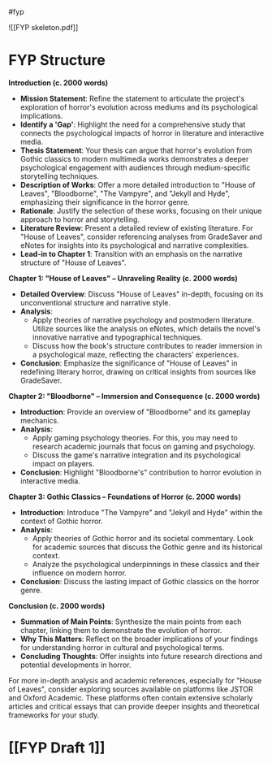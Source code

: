 #fyp 

![[FYP skeleton.pdf]]

# FYP Structure

**Introduction (c. 2000 words)**

- **Mission Statement**: Refine the statement to articulate the project's exploration of horror's evolution across mediums and its psychological implications.
- **Identify a 'Gap'**: Highlight the need for a comprehensive study that connects the psychological impacts of horror in literature and interactive media.
- **Thesis Statement**: Your thesis can argue that horror's evolution from Gothic classics to modern multimedia works demonstrates a deeper psychological engagement with audiences through medium-specific storytelling techniques.
- **Description of Works**: Offer a more detailed introduction to "House of Leaves", "Bloodborne", "The Vampyre", and "Jekyll and Hyde", emphasizing their significance in the horror genre.
- **Rationale**: Justify the selection of these works, focusing on their unique approach to horror and storytelling.
- **Literature Review**: Present a detailed review of existing literature. For "House of Leaves", consider referencing analyses from GradeSaver and eNotes for insights into its psychological and narrative complexities​[](https://www.gradesaver.com/house-of-leaves/study-guide/analysis)​​[](https://www.enotes.com/topics/house-leaves/in-depth)​.
- **Lead-in to Chapter 1**: Transition with an emphasis on the narrative structure of "House of Leaves".

**Chapter 1: "House of Leaves" – Unraveling Reality (c. 2000 words)**

- **Detailed Overview**: Discuss "House of Leaves" in-depth, focusing on its unconventional structure and narrative style.
- **Analysis**:
    - Apply theories of narrative psychology and postmodern literature. Utilize sources like the analysis on eNotes, which details the novel's innovative narrative and typographical techniques​[](https://www.enotes.com/topics/house-leaves/in-depth)​.
    - Discuss how the book's structure contributes to reader immersion in a psychological maze, reflecting the characters' experiences.
- **Conclusion**: Emphasize the significance of "House of Leaves" in redefining literary horror, drawing on critical insights from sources like GradeSaver​[](https://www.gradesaver.com/house-of-leaves/study-guide/analysis)​.

**Chapter 2: "Bloodborne" – Immersion and Consequence (c. 2000 words)**

- **Introduction**: Provide an overview of "Bloodborne" and its gameplay mechanics.
- **Analysis**:
    - Apply gaming psychology theories. For this, you may need to research academic journals that focus on gaming and psychology.
    - Discuss the game's narrative integration and its psychological impact on players.
- **Conclusion**: Highlight "Bloodborne's" contribution to horror evolution in interactive media.

**Chapter 3: Gothic Classics – Foundations of Horror (c. 2000 words)**

- **Introduction**: Introduce "The Vampyre" and "Jekyll and Hyde" within the context of Gothic horror.
- **Analysis**:
    - Apply theories of Gothic horror and its societal commentary. Look for academic sources that discuss the Gothic genre and its historical context.
    - Analyze the psychological underpinnings in these classics and their influence on modern horror.
- **Conclusion**: Discuss the lasting impact of Gothic classics on the horror genre.

**Conclusion (c. 2000 words)**

- **Summation of Main Points**: Synthesize the main points from each chapter, linking them to demonstrate the evolution of horror.
- **Why This Matters**: Reflect on the broader implications of your findings for understanding horror in cultural and psychological terms.
- **Concluding Thoughts**: Offer insights into future research directions and potential developments in horror.

For more in-depth analysis and academic references, especially for "House of Leaves", consider exploring sources available on platforms like JSTOR and Oxford Academic​[](https://academic.oup.com/edinburgh-scholarship-online/book/22170/chapter/182320152#:~:text=URL%3A%20https%3A%2F%2Facademic.oup.com%2Fedinburgh)​​[](https://www.jstor.org/stable/3593543#:~:text=URL%3A%20https%3A%2F%2Fwww.jstor.org%2Fstable%2F3593543%0A)​. These platforms often contain extensive scholarly articles and critical essays that can provide deeper insights and theoretical frameworks for your study.

# [[FYP Draft 1]]
